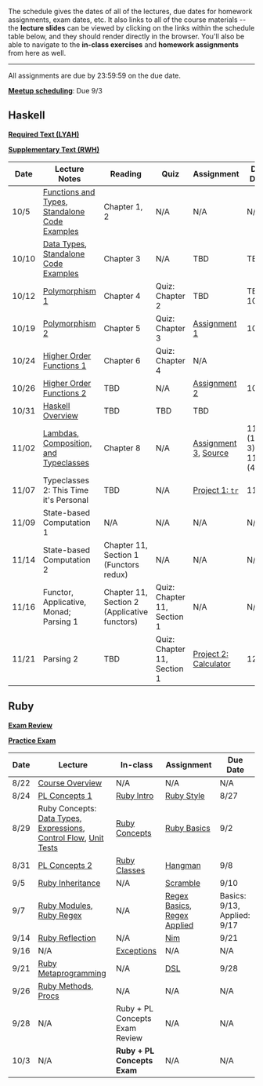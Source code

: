 The schedule gives the dates of all of the lectures, due dates for homework
assignments, exam dates, etc. It also links to all of the course materials --
the **lecture slides** can be viewed by clicking on the links within the
schedule table below, and they should render directly in the browser. You'll
also be able to navigate to the **in-class exercises** and **homework
assignments** from here as well.

--------------------------------------------------------------------------------

All assignments are due by 23:59:59 on the due date.

[**Meetup scheduling**](assignments/meetup.md): Due 9/3

Haskell
-------

[**Required Text (LYAH)**](http://learnyouahaskell.com/chapters)

[**Supplementary Text (RWH)**](http://book.realworldhaskell.org/read/)

Date  | Lecture Notes | Reading | Quiz | Assignment | Due Date
----  | ------------- | ------- | ---- | ---------- | --------
10/5  | [Functions and Types](lectures/haskell/01-functions_types/notes.pdf), [Standalone Code Examples](lectures/haskell/01-functions_types/notes.hs) | Chapter 1, 2 | N/A | N/A | N/A
10/10 | [Data Types](lectures/haskell/02-data_types/notes.pdf), [Standalone Code Examples](lectures/haskell/02-data_types/notes.hs) | Chapter 3 | N/A | TBD | TBD
10/12 | [Polymorphism 1](lectures/haskell/03-polymorphism_1/notes.pdf) | Chapter 4 | Quiz: Chapter 2 | TBD | TBD 10/17 | No Class | N/A | N/A | N/A | N/A
10/19 | [Polymorphism 2](lectures/haskell/04-polymorphism_2/notes.pdf) | Chapter 5 | Quiz: Chapter 3 | [Assignment 1](assignments/haskell/1-types_functions/assignment.pdf) | 10/24
10/24 | [Higher Order Functions 1](lectures/haskell/05-higher_order_functions/notes.md) | Chapter 6 | Quiz: Chapter 4 | N/A
10/26 | [Higher Order Functions 2](lectures/haskell/06-currying/notes.pdf) | TBD | N/A | [Assignment 2](assignments/haskell/2/assignment.md) | 10/31
10/31 | [Haskell Overview](lectures/haskell/07-haskell_overview/presentation.pdf) | TBD | TBD| TBD
11/02 | [Lambdas, Composition, and Typeclasses](lectures/haskell/08-typeclasses/notes.pdf) | Chapter 8 | N/A | [Assignment 3](assignments/haskell/3-higher_order_functions/assignment.pdf), [Source](assignments/haskell/3-higher_order_functions/Assignment3.hs) | 11/7 (1-3), 11/9 (4)
11/07 | Typeclasses 2: This Time it's Personal | TBD | N/A | [Project 1: `tr`](assignments/haskell/4-tr/README.md) | 11/13
11/09 | State-based Computation 1 | N/A | N/A | N/A | N/A
11/14 | State-based Computation 2 | Chapter 11, Section 1 (Functors redux) | N/A | N/A | N/A
11/16 | Functor, Applicative, Monad; Parsing 1 | Chapter 11, Section 2 (Applicative functors) | Quiz: Chapter 11, Section 1 | N/A | N/A
11/21 | Parsing 2 | TBD | Quiz: Chapter 11, Section 1 | [Project 2: Calculator](assignments/haskell/5-calculator/README.md) | 12/1

Ruby
----

[**Exam Review**](exams/review-ruby.md)

[**Practice Exam**](exams/practice_exam.pdf)

Date | Lecture | In-class | Assignment | Due Date
---- | ------- | -------- | ---------- | --------
8/22 | [Course Overview](slides/course_overview/slides.pdf) | N/A | N/A | N/A
8/24 | [PL Concepts 1](slides/pl_concepts/1/slides.pdf) | [Ruby Intro](class_exercises/ruby/0-intro.md) | [Ruby Style](assignments/ruby/0-style/) | 8/27
8/29 | Ruby Concepts: [Data Types](slides/ruby/1/a-data_types/slides.pdf), [Expressions](slides/ruby/1/b-expressions/slides.pdf), [Control Flow](slides/ruby/1/c-control_flow/slides.pdf), [Unit Tests](slides/ruby/1/d-unit_tests/slides.pdf) | [Ruby Concepts](class_exercises/ruby/1-basics.md) | [Ruby Basics](assignments/ruby/1-basics/) | 9/2
8/31 | [PL Concepts 2](slides/pl_concepts/2/slides.pdf) | [Ruby Classes](class_exercises/ruby/2-classes/) | [Hangman](assignments/ruby/2-hangman/) | 9/8
9/5  | [Ruby Inheritance](slides/ruby/2/a-inheritance/slides.pdf) | N/A | [Scramble](assignments/ruby/3-scramble//) | 9/10
9/7  | [Ruby Modules](slides/ruby/2/b-modules/slides.pdf), [Ruby Regex](slides/ruby/3-regex/slides.pdf) | N/A | [Regex Basics](assignments/ruby/4-regexp_basics/), [Regex Applied](assignments/ruby/5-regexp_applied/) | Basics: 9/13, Applied: 9/17
9/14 | [Ruby Reflection](slides/ruby/4-reflection/slides.pdf) | N/A | [Nim](assignments/ruby/6-nim/) | 9/21
9/16 | N/A | [Exceptions](class_exercises/ruby/3-exceptions) | N/A | N/A
9/21 | [Ruby Metaprogramming](slides/ruby/5-metaprogramming/slides.pdf) | N/A | [DSL](assignments/ruby/7-dsl/) | 9/28
9/26 | [Ruby Methods, Procs](slides/ruby/6-methods_procs/slides.pdf) | N/A | N/A | N/A
9/28 | N/A | Ruby + PL Concepts Exam Review | N/A | N/A
10/3 | N/A | **Ruby + PL Concepts Exam** | N/A | N/A
